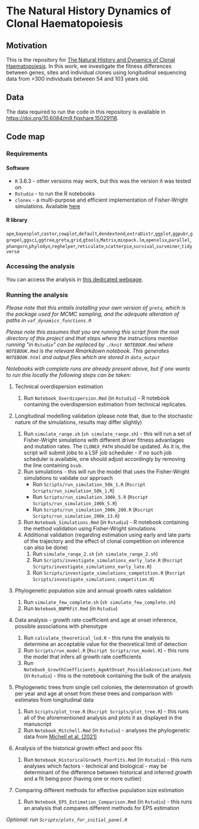 # The Natural History Dynamics of Clonal Haematopoiesis

## Motivation

This is the repository for [The Natural History and Dynamics of Clonal Haematopoiesis](). In this work, we investigate the fitness differences between genes, sites and individual clones using longitudinal sequencing data from >300 individuals between 54 and 103 years old.

## Data

The data required to run the code in this repository is available in https://doi.org/10.6084/m9.figshare.15029118.

## Code map

### Requirements

#### Software

* `R` 3.6.3 - other versions may work, but this was the version it was tested on
* `Rstudio` - to run the R notebooks
* `clonex` - a multi-purpose and efficient implementation of Fisher-Wright simulations. Available [here](https://github.com/josegcpa/clonex)

#### R library

`ape`,`bayesplot`,`castor`,`cowplot`,`default`,`dendextend`,`extraDistr`,`ggplot`,`ggpubr`,`ggrepel`,`ggsci`,`ggtree`,`greta`,`grid`,`gtools`,`Matrix`,`minpack.lm`,`openxlsx`,`parallel`,`phangorn`,`phylodyn`,`reghelper`,`reticulate`,`scatterpie`,`survival`,`survminer`,`tidyverse`

### Accessing the analysis

You can access the analysis in [this dedicated webpage](https://ch-dynamics.netlify.app/).

### Running the analysis

*Please note that this entails installing your own version of `greta`, which is the package used for MCMC sampling, and the adequate alteration of paths in `vaf_dynamics_functions.R`*

*Please note this assumes that you are running this script from the root directory of this project and that steps where the instructions mention running "in `Rstudio`" can be replaced by `./knit NOTEBOOK.Rmd` where `NOTEBOOK.Rmd` is the relevant Rmarkdown notebook. This generates `NOTEBOOK.html` and output files which are stored in `data_output`*

*Notebooks with complete runs are already present above, but if one wants to run this locally the following steps can be taken:*

1. Technical overdispersion estimation
    1. Run `Notebook_Overdispersion.Rmd` (in `Rstudio`) - R notebook containing the overdispersion estimation from technical replicates.

2. Longitudinal modelling validation (please note that, due to the stochastic nature of the simulations, results may differ slightly)
    1. Run `simulate_range.sh` (`sh simulate_range.sh`) - this will run a set of Fisher-Wright simulations with different driver fitness advantages and mutation rates. The `CLONEX_PATH` should be updated. As it is, the script will submit jobs to a LSF job scheduler - if no such job scheduler is available, one should adjust accordingly by removing the line containing `bsub`.
    2. Run simulations - this will run the model that uses the Fisher-Wright simulations to validate our approach
        * Run `Scripts/run_simulation_50k_1.R` (`Rscript Scripts/run_simulation_50k_1.R`)
        * Run `Scripts/run_simulation_100k_5.R` (`Rscript Scripts/run_simulation_100k_5.R`)
        * Run `Scripts/run_simulation_200k_200.R` (`Rscript Scripts/run_simulation_200k_13.R`)
    3. Run `Notebook_Simulations.Rmd` (in `Rstudio`) - R notebook containing the method validation using Fisher-Wright simulations
    4. Additional validation (regarding estimation using early and late parts of the trajectory and the effect of clonal competition on inference can also be done)
        1. Run `simulate_range_2.sh` (`sh simulate_range_2.sh`)
        2. Run `Scripts/investigate_simulations_early_late.R` (`Rscript Scripts/investigate_simulations_early_late.R`)
        3. Run `Scripts/investigate_simulations_competition.R` (`Rscript Scripts/investigate_simulations_competition.R`)

3. Phylogenetic population size and annual growth rates validation
    1. Run `simulate_few_complete.sh` (`sh simulate_few_complete.sh`)
    2. Run `Notebook_BNPRFit.Rmd` (in `Rstudio`)

4. Data analysis - growth rate coefficient and age at onset inference, possible associations with phenotype
    1. Run `calculate_theoretical_lod.R` - this runs the analysis to determine an acceptable value for the theoretical limit of detection
    2. Run `Scripts/run_model.R` (`Rscript Scripts/run_model.R`) - this runs the model that infers all growth rate coefficients
    3. Run `Notebook_GrowthCoefficients_AgeAtOnset_PossibleAssociations.Rmd` (in `Rstudio`) - this is the notebook containing the bulk of the analysis

5. Phylogenetic trees from single cell colonies, the determination of growth per year and age at onset from these trees and comparison with estimates from longitudinal data
    1. Run `Scripts/plot_tree.R` (`Rscript Scripts/plot_tree.R`) - this runs all of the aforementioned analysis and plots it as displayed in the manuscript
    2. Run `Notebook_Mitchell.Rmd` (in `Rstudio`) - analyses the phylogenetic data from [Michell et al. (2021)]()

6. Analysis of the historical growth effect and poor fits
    1. Run `Notebook_HistoricalGrowth_PoorFits.Rmd` (in `Rstudio`) - this runs analyses which factors - technical and biological - may be determinant of the difference between historical and inferred growth and a fit being poor (having one or more outlier)

7. Comparing different methods for effective population size estimation
    1. Run `Notebook_EPS_Estimation_Comparison.Rmd` (in `Rstudio`) - this runs an analysis that compares different methods for EPS estimation

*Optional: run `Scripts/plots_for_initial_panel.R`*


